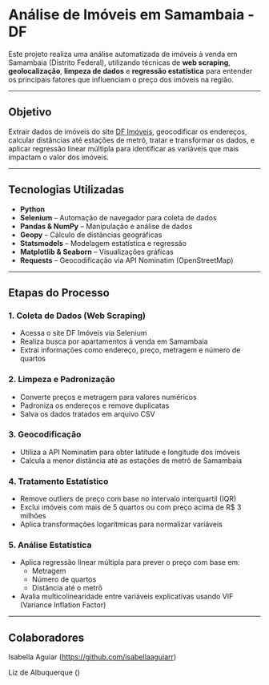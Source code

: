 # Análise de Imóveis em Samambaia - DF

Este projeto realiza uma análise automatizada de imóveis à venda em Samambaia (Distrito Federal), utilizando técnicas de **web scraping**, **geolocalização**, **limpeza de dados** e **regressão estatística** para entender os principais fatores que influenciam o preço dos imóveis na região.

---

## Objetivo

Extrair dados de imóveis do site [DF Imóveis](https://www.dfimoveis.com.br), geocodificar os endereços, calcular distâncias até estações de metrô, tratar e transformar os dados, e aplicar regressão linear múltipla para identificar as variáveis que mais impactam o valor dos imóveis.

---

## Tecnologias Utilizadas

- **Python**
- **Selenium** – Automação de navegador para coleta de dados
- **Pandas & NumPy** – Manipulação e análise de dados
- **Geopy** – Cálculo de distâncias geográficas
- **Statsmodels** – Modelagem estatística e regressão
- **Matplotlib & Seaborn** – Visualizações gráficas
- **Requests** – Geocodificação via API Nominatim (OpenStreetMap)

---

## Etapas do Processo

### 1. Coleta de Dados (Web Scraping)
- Acessa o site DF Imóveis via Selenium  
- Realiza busca por apartamentos à venda em Samambaia  
- Extrai informações como endereço, preço, metragem e número de quartos  

### 2. Limpeza e Padronização
- Converte preços e metragem para valores numéricos  
- Padroniza os endereços e remove duplicatas  
- Salva os dados tratados em arquivo CSV  

### 3. Geocodificação
- Utiliza a API Nominatim para obter latitude e longitude dos imóveis  
- Calcula a menor distância até as estações de metrô de Samambaia  

### 4. Tratamento Estatístico
- Remove outliers de preço com base no intervalo interquartil (IQR)  
- Exclui imóveis com mais de 5 quartos ou com preço acima de R$ 3 milhões  
- Aplica transformações logarítmicas para normalizar variáveis  

### 5. Análise Estatística
- Aplica regressão linear múltipla para prever o preço com base em:
  - Metragem  
  - Número de quartos  
  - Distância até o metrô  
- Avalia multicolinearidade entre variáveis explicativas usando VIF (Variance Inflation Factor)

---

## Colaboradores
Isabella Aguiar   (https://github.com/isabellaaguiarr)

Liz de Albuquerque ()
